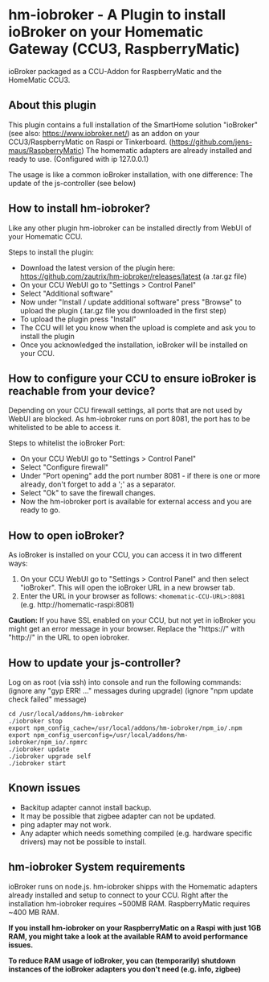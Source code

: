 # hm-iobroker - A Plugin to install ioBroker on your Homematic Gateway (CCU3, RaspberryMatic) 
ioBroker packaged as a CCU-Addon for RaspberryMatic and the HomeMatic CCU3.

## About this plugin
This plugin contains a full installation of the SmartHome solution "ioBroker" (see also: https://www.iobroker.net/) as an addon on your CCU3/RaspberryMatic on Raspi or Tinkerboard. (https://github.com/jens-maus/RaspberryMatic)
The homematic adapters are already installed and ready to use. (Configured with ip 127.0.0.1)

The usage is like a common ioBroker installation, with one difference: The update of the js-controller (see below)

## How to install hm-iobroker?
Like any other plugin hm-iobroker can be installed directly from WebUI of your Homematic CCU.

Steps to install the plugin:
* Download the latest version of the plugin here: https://github.com/zautrix/hm-iobroker/releases/latest (a .tar.gz file)
* On your CCU WebUI go to "Settings > Control Panel"
* Select "Additional software"
* Now under "Install / update additional software" press "Browse" to upload the plugin (.tar.gz file you downloaded in the first step)
* To upload the plugin press "Install"
* The CCU will let you know when the upload is complete and ask you to install the plugin
* Once you acknowledged the installation, ioBroker will be installed on your CCU.

## How to configure your CCU to ensure ioBroker is reachable from your device?
Depending on your CCU firewall settings, all ports that are not used by WebUI are blocked.
As hm-iobroker runs on port 8081, the port has to be whitelisted to be able to access it.

Steps to whitelist the ioBroker Port:
* On your CCU WebUI go to "Settings > Control Panel"
* Select "Configure firewall"
* Under "Port opening" add the port number 8081 - if there is one or more already, don't forget to add a ';' as a separator.
* Select "Ok" to save the firewall changes.
* Now the hm-iobroker port is available for external access and you are ready to go.

## How to open ioBroker?
As ioBroker is installed on your CCU, you can access it in two different ways:
1. On your CCU WebUI go to "Settings > Control Panel" and then select "ioBroker". This will open the ioBroker URL in a new browser tab.
2. Enter the URL in your browser as follows: `<homematic-CCU-URL>:8081` (e.g. http://homematic-raspi:8081)

**Caution:** If you have SSL enabled on your CCU, but not yet in ioBroker you might get an error message in your browser. Replace the "https://" with "http://" in the URL to open iobroker.

## How to update your js-controller?
Log on as root (via ssh) into console and run the following commands:
(ignore any "gyp ERR! ..." messages during upgrade)
(ignore "npm update check failed" message)

```
cd /usr/local/addons/hm-iobroker
./iobroker stop
export npm_config_cache=/usr/local/addons/hm-iobroker/npm_io/.npm
export npm_config_userconfig=/usr/local/addons/hm-iobroker/npm_io/.npmrc
./iobroker update
./iobroker upgrade self
./iobroker start
```

## Known issues
* Backitup adapter cannot install backup.
* It may be possible that zigbee adapter can not be updated.
* ping adapter may not work.
* Any adapter which needs something compiled (e.g. hardware specific drivers) may not be possible to install.

## hm-iobroker System requirements
ioBroker runs on node.js. hm-iobroker shipps with the Homematic adapters already installed and setup to connect to your CCU.
Right after the installation hm-iobroker requires ~500MB RAM.
RaspberryMatic requires ~400 MB RAM.

**If you install hm-iobroker on your RaspberryMatic on a Raspi with just 1GB RAM, you might take a look at the available RAM to avoid performance issues.**

**To reduce RAM usage of ioBroker, you can (temporarily) shutdown instances of the ioBroker adapters you don't need (e.g. info, zigbee)**
